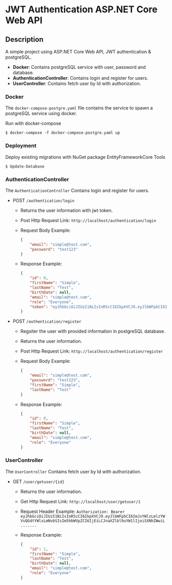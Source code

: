 # JWT Authentication ASP.NET Core Web API

## Description

A simple project using ASP.NET Core Web API, JWT authentication & postgreSQL.


* **Docker**: Contains postgreSQL service with user, password and database.
* **AuthenticationController**: Contains login and register for users.
* **UserController**: Contains fetch user by Id with authorization.

### Docker

The `docker-compose-postgre.yaml` file contains the service to spawn a postgreSQL service using docker.

Run with docker-compose
```
$ docker-compose -f docker-compose-postgre.yaml up
```

### Deployment

Deploy existing migrations with NuGet package EntityFrameworkCore Tools
```
$ Update-Database
```

### AuthenticationController

The `AuthenticationController` Contains login and register for users.

* POST `/authentication/login`

    * Returns the user information with jwt token.
    * Post Http Request Link: `http://localhost/authentication/login`
    * Request Body Example:

        ```json
        {
            "email": "simple@test.com",
            "password": "test123"
        }
        ```

    * Response Example:

        ```json
        {
            "id": 0,
            "firstName": "Simple",
            "lastName": "Test",
            "birthDate": null,
            "email": "simple@test.com",
            "role": "Everyone",
            "token": "eyJhbGciOiJIUzI1NiIsInR5cCI6IkpXVCJ9.eyJlbWFpbCI6ImJsYWlzLmlzYWVsQGdtYWlsLmNvbSIsIm5hbWVpZCI6IjEiLCJnaXZlbl9uYW1lIjoiSXNhZWwiL......."
        }
        ```

* POST `/authentication/register`

    * Regsiter the user with provided information in postgreSQL database.
    * Returns the user information.
    * Post Http Request Link: `http://localhost/authentication/register`
    * Request Body Example:

        ```json
        {
            "email": "simple@test.com",
            "password": "test123",
            "firstName": "Simple",
            "lastName": "Test"
        }
        ```

    * Response Example:

        ```json
        {
            "id": 0,
            "firstName": "Simple",
            "lastName": "Test",
            "birthDate": null,
            "email": "simple@test.com",
            "role": "Everyone"
        }
        ```
### UserController

The `UserController` Contains fetch user by Id with authorization.

* GET `/user/getuser/{id}`

    * Returns the user information.
    * Get Http Request Link: `http://localhost/user/getuser/1`
    * Request Header Example:
        `Authorization: Bearer eyJhbGciOiJIUzI1NiIsInR5cCI6IkpXVCJ9.eyJlbWFpbCI6ImJsYWlzLmlzYWVsQGdtYWlsLmNvbSIsIm5hbWVpZCI6IjEiLCJnaXZlbl9uYW1lIjoiSXNhZWwiL.......`
    * Response Example:

        ```json
        {
            "id": 1,
            "firstName": "Simple",
            "lastName": "Test",
            "birthDate": null,
            "email": "simple@test.com",
            "role": "Everyone"
        }
        ```